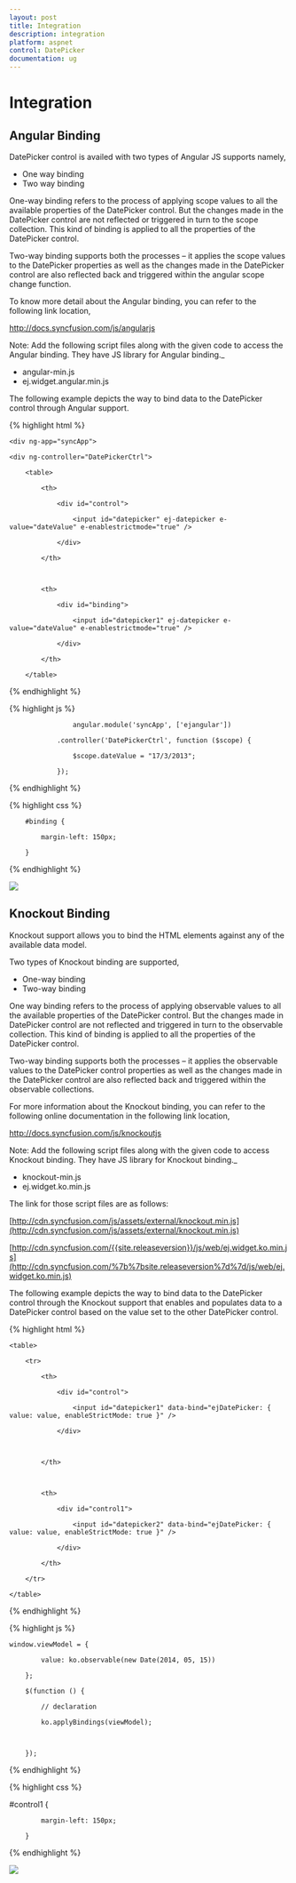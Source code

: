 ```yaml
---
layout: post
title: Integration
description: integration
platform: aspnet
control: DatePicker
documentation: ug
---
```


# Integration

## Angular Binding

DatePicker control is availed with two types of Angular JS supports namely, 

* One way binding
* Two way binding 

One-way binding refers to the process of applying scope values to all the available properties of the DatePicker control. But the changes made in the DatePicker control are not reflected or triggered in turn to the scope collection. This kind of binding is applied to all the properties of the DatePicker control.

Two-way binding supports both the processes – it applies the scope values to the DatePicker properties as well as the changes made in the DatePicker control are also reflected back and triggered within the angular scope change function.

To know more detail about the Angular binding, you can refer to the following link location,

<http://docs.syncfusion.com/js/angularjs>


Note: Add the following script files along with the given code to access the Angular binding. They have JS library for Angular binding._

* angular-min.js
* ej.widget.angular.min.js

The following example depicts the way to bind data to the DatePicker control through Angular support.

{% highlight html %}

    <div ng-app="syncApp">

    <div ng-controller="DatePickerCtrl">

        <table>

            <th>

                <div id="control">

                    <input id="datepicker" ej-datepicker e-value="dateValue" e-enablestrictmode="true" />

                </div>

            </th>



            <th>

                <div id="binding">

                    <input id="datepicker1" ej-datepicker e-value="dateValue" e-enablestrictmode="true" />

                </div>

            </th>

        </table>

</div>

</div>





{% endhighlight %}



{% highlight js %}

                    angular.module('syncApp', ['ejangular'])

                .controller('DatePickerCtrl', function ($scope) {

                    $scope.dateValue = "17/3/2013";

                });





{% endhighlight %}





{% highlight css %}

        #binding {

            margin-left: 150px;

        }





{% endhighlight %}





![](Integration_images/Integration_img2.png) 



## Knockout Binding

Knockout support allows you to bind the HTML elements against any of the available data model.

Two types of Knockout binding are supported,

* One-way binding
* Two-way binding

One way binding refers to the process of applying observable values to all the available properties of the DatePicker control. But the changes made in DatePicker control are not reflected and triggered in turn to the observable collection. This kind of binding is applied to all the properties of the DatePicker control.

Two-way binding supports both the processes – it applies the observable values to the DatePicker control properties as well as the changes made in the DatePicker control are also reflected back and triggered within the observable collections. 

For more information about the Knockout binding, you can refer to the following online documentation in the following link location,

<http://docs.syncfusion.com/js/knockoutjs>

Note: Add the following script files along with the given code to access Knockout binding. They have JS library for Knockout binding._

* knockout-min.js
* ej.widget.ko.min.js

The link for those script files are as follows:

[http://cdn.syncfusion.com/js/assets/external/knockout.min.js](http://cdn.syncfusion.com/js/assets/external/knockout.min.js)

[http://cdn.syncfusion.com/{{site.releaseversion}}/js/web/ej.widget.ko.min.js](http://cdn.syncfusion.com/%7b%7bsite.releaseversion%7d%7d/js/web/ej.widget.ko.min.js)

The following example depicts the way to bind data to the DatePicker control through the Knockout support that enables and populates data to a DatePicker control based on the value set to the other DatePicker control.

{% highlight html %}

    <table>

        <tr>

            <th>

                <div id="control">

                    <input id="datepicker1" data-bind="ejDatePicker: { value: value, enableStrictMode: true }" />

                </div>



            </th>



            <th>

                <div id="control1">

                    <input id="datepicker2" data-bind="ejDatePicker: { value: value, enableStrictMode: true }" />

                </div>

            </th>

        </tr>

    </table>





{% endhighlight %}





{% highlight js %}

    window.viewModel = {

            value: ko.observable(new Date(2014, 05, 15))

        };

        $(function () {

            // declaration

            ko.applyBindings(viewModel);



        });





{% endhighlight %}





{% highlight css %}

 #control1 {

            margin-left: 150px;

        }





{% endhighlight %}













![](Integration_images/Integration_img4.png) 





